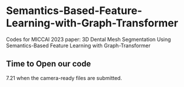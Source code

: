 # Semantics-Based-Feature-Learning-with-Graph-Transformer
Codes for MICCAI 2023 paper: 3D Dental Mesh Segmentation Using Semantics-Based Feature Learning with Graph-Transformer

## Time to Open our code
7.21 when the camera-ready files are submitted.
